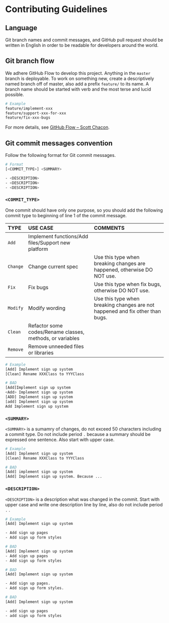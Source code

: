 # Contributing Guidelines
## Language
Git branch names and commit messages, and GitHub pull request should be written in English in order to be readable for
developers around the world.


## Git branch flow
We adhere GitHub Flow to develop this project. Anything in the `master` branch is deployable. To work on something new, create
a descriptively named branch off of master, also add a prefix `feature/` to its name.
A branch name should be started with verb and the most terse and lucid possible.

```bash
# Example
feature/implement-xxx
feature/support-xxx-for-xxx
feature/fix-xxx-bugs
```

For more details, see [GitHub Flow – Scott Chacon](http://scottchacon.com/2011/08/31/github-flow.html).


## Git commit messages convention
Follow the following format for Git commit messages.

```bash
# Format
[<COMMIT_TYPE>] <SUMMARY>

- <DESCRIPTION>
- <DESCRIPTION>
- <DESCRIPTION>
```

### `<COMMIT_TYPE>`
One commit should have only one purpose, so you should add the following commit type to beginning of line 1 of the commit
message.

| TYPE     | USE CASE                                                  | COMMENTS                                                                      |
|:---------|:----------------------------------------------------------|:------------------------------------------------------------------------------|
| `Add`    | Implement functions/Add files/Support new platform        |                                                                               |
| `Change` | Change current spec                                        | Use this type when breaking changes are happened, otherwise DO NOT use.       |
| `Fix`    | Fix bugs                                                  | Use this type when fix bugs, otherwise DO NOT use.                            |
| `Modify` | Modify wording                                            | Use this type when breaking changes are not happened and fix other than bugs. |
| `Clean`  | Refactor some codes/Rename classes, methods, or variables |                                                                               |
| `Remove` | Remove unneeded files or libraries                        |                                                                               |

```bash
# Example
[Add] Implement sign up system
[Clean] Rename XXXClass to YYYClass

# BAD
[Add]Implement sign up system
<Add> Implement sign up system
[ADD] Implement sign up system
[add] Implement sign up system
Add Implement sign up system
```

### `<SUMMARY>`
`<SUMMARY>` is a sumamry of changes, do not exceed 50 characters including a commit type. Do not include period `.` because
a summary should be expressed one sentence. Also start with upper case.

```bash
# Example
[Add] Implement sign up system
[Clean] Rename XXXClass to YYYClass

# BAD
[Add] implement sign up system
[Add] Implement sign up system. Because ...
```

### `<DESCRIPTION>`
`<DESCRIPTION>` is a description what was changed in the commit. Start with upper case and write one description line by line,
also do not include period `.` .

```bash
# Example
[Add] Implement sign up system

- Add sign up pages
- Add sign up form styles

# BAD
[Add] Implement sign up system
- Add sign up pages
- Add sign up form styles

# BAD
[Add] Implement sign up system

- Add sign up pages.
- Add sign up form styles.

# BAD
[Add] Implement sign up system

- add sign up pages
- add sign up form styles
```
